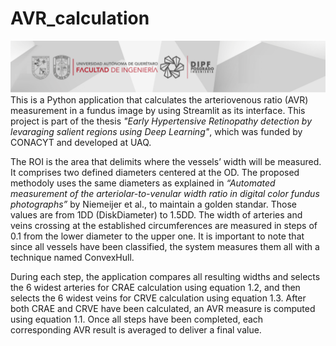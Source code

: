 # AVR_calculation
![image](Banner.PNG)
This is a Python application that calculates the arteriovenous ratio (AVR) measurement in a fundus image by using Streamlit as its interface. This project is part of the thesis _"Early Hypertensive Retinopathy detection by levaraging salient regions using Deep Learning"_, which was funded by CONACYT and developed at UAQ.

The ROI is the area that delimits where the vessels’ width will be measured. It comprises two defined diameters centered at the OD. The proposed methodoly uses the same diameters as explained in _“Automated measurement of the arteriolar-to-venular width ratio in digital color fundus photographs”_ by Niemeijer et al., to maintain a golden standar. Those values are from 1DD (DiskDiameter) to 1.5DD. The width of arteries and veins crossing at the established circumferences are measured in steps of 0.1 from the lower diameter to the upper one. It is important to note that since all vessels have been classified, the system measures them all with a technique named ConvexHull.

During each step, the application compares all resulting widths and selects the 6 widest arteries for CRAE calculation using equation 1.2, and then selects the 6 widest veins for CRVE calculation using equation 1.3. After both CRAE and CRVE have been calculated, an AVR measure is computed using equation 1.1. Once all steps have been completed, each corresponding AVR result is averaged to deliver a final value.
